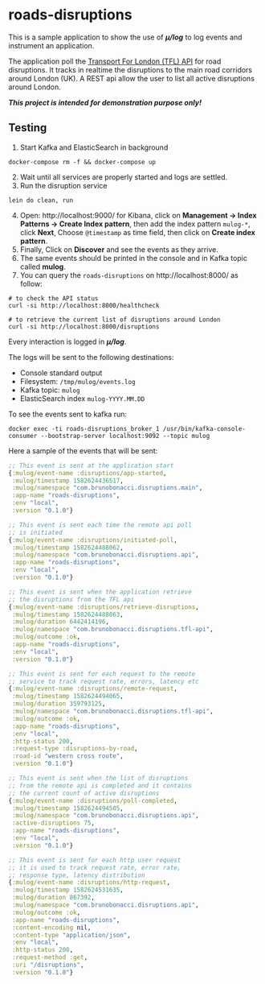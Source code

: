 # roads-disruptions

This is a sample application to show the use of ***μ/log*** to log events
and instrument an application.

The application poll the [Transport For London (TFL)
API](https://api-portal.tfl.gov.uk/docs) for road disruptions.  It
tracks in realtime the disruptions to the main road corridors around
London (UK).  A REST api allow the user to list all active disruptions
around London.

***This project is intended for demonstration purpose only!***

## Testing

1. Start Kafka and ElasticSearch in background
``` shell
docker-compose rm -f && docker-compose up
```
2. Wait until all services are properly started and logs are settled.
3. Run the disruption service
``` shell
lein do clean, run
```
4. Open: http://localhost:9000/ for Kibana, click on **Management ->
   Index Patterns -> Create Index pattern**, then add the index
   pattern `mulog-*`, click **Next**, Choose `@timestamp` as time
   field, then click on **Create index pattern**.
5. Finally, Click on **Discover** and see the events as they arrive.
6. The same events should be printed in the console and in Kafka topic called **mulog**.
7. You can query the `roads-disruptions` on http://localhost:8000/ as follow:
``` shell
# to check the API status
curl -si http://localhost:8000/healthcheck

# to retrieve the current list of disruptions around London
curl -si http://localhost:8000/disruptions
```
Every interaction is logged in ***μ/log***.

The logs will be sent to the following destinations:

  - Console standard output
  - Filesystem: `/tmp/mulog/events.log`
  - Kafka topic: `mulog`
  - ElasticSearch index `mulog-YYYY.MM.DD`

To see the events sent to kafka run:

``` shell
docker exec -ti roads-disruptions_broker_1 /usr/bin/kafka-console-consumer --bootstrap-server localhost:9092 --topic mulog
```

Here a sample of the events that will be sent:

``` clojure
;; This event is sent at the application start
{:mulog/event-name :disruptions/app-started,
 :mulog/timestamp 1582624436517,
 :mulog/namespace "com.brunobonacci.disruptions.main",
 :app-name "roads-disruptions",
 :env "local",
 :version "0.1.0"}

;; This event is sent each time the remote api poll
;; is initiated
{:mulog/event-name :disruptions/initiated-poll,
 :mulog/timestamp 1582624488062,
 :mulog/namespace "com.brunobonacci.disruptions.api",
 :app-name "roads-disruptions",
 :env "local",
 :version "0.1.0"}

;; This event is sent when the application retrieve
;; the disruptions from the TFL api
{:mulog/event-name :disruptions/retrieve-disruptions,
 :mulog/timestamp 1582624488063,
 :mulog/duration 6442414196,
 :mulog/namespace "com.brunobonacci.disruptions.tfl-api",
 :mulog/outcome :ok,
 :app-name "roads-disruptions",
 :env "local",
 :version "0.1.0"}

;; This event is sent for each request to the remote
;; service to track request rate, errors, latency etc
{:mulog/event-name :disruptions/remote-request,
 :mulog/timestamp 1582624494065,
 :mulog/duration 359793125,
 :mulog/namespace "com.brunobonacci.disruptions.tfl-api",
 :mulog/outcome :ok,
 :app-name "roads-disruptions",
 :env "local",
 :http-status 200,
 :request-type :disruptions-by-road,
 :road-id "western cross route",
 :version "0.1.0"}

;; This event is sent when the list of disruptions
;; from the remote api is completed and it contains
;; the current count of active disruptions
{:mulog/event-name :disruptions/poll-completed,
 :mulog/timestamp 1582624494505,
 :mulog/namespace "com.brunobonacci.disruptions.api",
 :active-disruptions 75,
 :app-name "roads-disruptions",
 :env "local",
 :version "0.1.0"}

;; This event is sent for each http user request
;; it is used to track request rate, error rate,
;; response type, latency distribution
{:mulog/event-name :disruptions/http-request,
 :mulog/timestamp 1582624531635,
 :mulog/duration 867392,
 :mulog/namespace "com.brunobonacci.disruptions.api",
 :mulog/outcome :ok,
 :app-name "roads-disruptions",
 :content-encoding nil,
 :content-type "application/json",
 :env "local",
 :http-status 200,
 :request-method :get,
 :uri "/disruptions",
 :version "0.1.0"}
```

